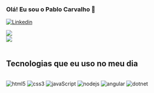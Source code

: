 ### Olá! Eu sou o Pablo Carvalho 🤙

[![Linkedin](https://img.shields.io/badge/LinkedIn-0077B5?style=for-the-badge&logo=linkedin&logoColor=white)](https://www.linkedin.com/in/pablo-carvalho-927b1221a/)

<div>
	<img src="https://github-readme-stats.vercel.app/api?username=pablokz1&show_icons=true&theme=dracula" /><br/>
	<img src="https://github-readme-stats.vercel.app/api/top-langs/?username=pablokz1&layout=compact&show_icons=true&theme=dracula" />
</div><br/>

## Tecnologias que eu uso no meu dia

<div style="display: inline_block"><br/>
	<img aling="center" alt="html5" src="https://img.shields.io/badge/HTML5-E34F26?style=for-the-badge&logo=html5&logoColor=white" />
	<img aling="center" alt="css3" src="https://img.shields.io/badge/CSS3-1572B6?style=for-the-badge&logo=css3&logoColor=white" />
	<img aling="center" alt="javaScript" src="https://img.shields.io/badge/JavaScript-F7DF1E?style=for-the-badge&logo=javascript&logoColor=black" />
	<img aling="center" alt="nodejs" src="https://img.shields.io/badge/Node.js-43853D?style=for-the-badge&logo=node.js&logoColor=white" />
	<img aling="center" alt="angular" src="https://img.shields.io/badge/Angular-DD0031?style=for-the-badge&logo=angular&logoColor=white" />
	<img aling="center" alt="dotnet" src="https://img.shields.io/badge/.NET-5C2D91?style=for-the-badge&logo=.net&logoColor=white" />
</div><br/>


